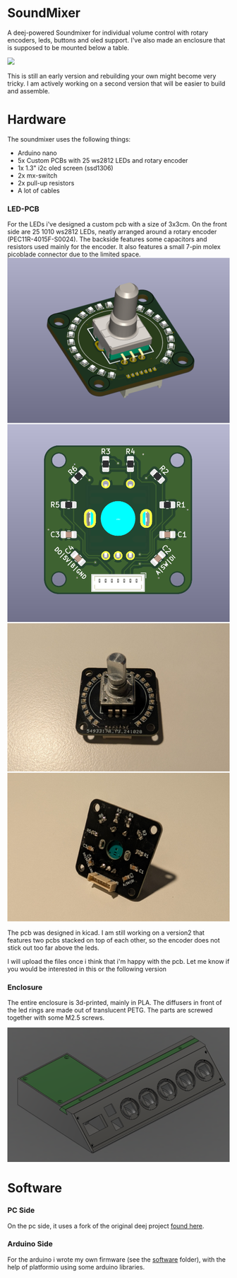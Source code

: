 # SoundMixer
A deej-powered Soundmixer for individual volume control with rotary encoders, leds, buttons and oled support. I've also made an enclosure that is supposed to be mounted below a table.

![](assets/soundmixer.jpg)

This is still an early version and rebuilding your own might become very tricky. I am actively working on a second version that will be easier to build and assemble.

# Hardware
The soundmixer uses the following things:
- Arduino nano
- 5x Custom PCBs with 25 ws2812 LEDs and rotary encoder
- 1x 1.3" i2c oled screen (ssd1306)
- 2x mx-switch
- 2x pull-up resistors
- A lot of cables




### LED-PCB
For the LEDs i've designed a custom pcb with a size of 3x3cm. On the front side are 25 1010 ws2812 LEDs, neatly arranged around a rotary encoder (PEC11R-4015F-S0024). The backside features some capacitors and resistors used mainly for the encoder. It also features a small 7-pin molex picoblade connector due to the limited space.
![](assets/PCB.png)
![](assets/PCB_backside.png)
![](assets/PCB_picture.jpg)
![](assets/PCB_picture_back.jpg)

The pcb was designed in kicad. I am still working on a version2 that features two pcbs stacked on top of each other, so the encoder does not stick out too far above the leds.

I will upload the files once i think that i'm happy with the pcb. Let me know if you would be interested in this or the following version

### Enclosure
The entire enclosure is 3d-printed, mainly in PLA. The diffusers in front of the led rings are made out of translucent PETG.
The parts are screwed together with some M2.5 screws. 

![](assets/Enclosure.png)

# Software

### PC Side
On the pc side, it uses a fork of the original deej project [found here](https://github.com/michaelwschultz/deej). 

### Arduino Side
For the arduino i wrote my own firmware (see the [software](Software) folder), with the help of platformio using some arduino libraries.
